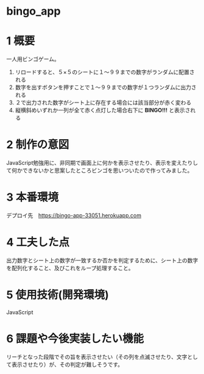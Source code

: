 # bingo_app

# 1 概要

一人用ビンゴゲーム。


1. リロードすると、５×５のシートに１〜９９までの数字がランダムに配置される
2. 数字を出すボタンを押すことで１〜９９までの数字が１つランダムに出力される
3. ２で出力された数字がシート上に存在する場合には該当部分が赤く変わる
4. 縦横斜めいずれか一列が全て赤く点灯した場合右下に **BINGO!!!** と表示される

# 2 制作の意図

JavaScript勉強用に、非同期で画面上に何かを表示させたり、表示を変えたりして何かできないかと思案したところビンゴを思いついたので作ってみました。

# 3 本番環境

デプロイ先　https://bingo-app-33051.herokuapp.com

# 4 工夫した点

出力数字とシート上の数字が一致するか否かを判定するために、シート上の数字を配列化すること、及びこれをループ処理すること。

# 5 使用技術(開発環境)

JavaScript

# 6 課題や今後実装したい機能

リーチとなった段階でその旨を表示させたい（その列を点滅させたり、文字として表示させたり）が、その判定が難しそうです。







